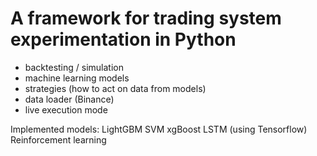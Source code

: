 # A framework for trading system experimentation in Python

- backtesting / simulation
- machine learning models
- strategies (how to act on data from models)
- data loader (Binance)
- live execution mode

Implemented models:
LightGBM
SVM
xgBoost
LSTM (using Tensorflow)
Reinforcement learning 
